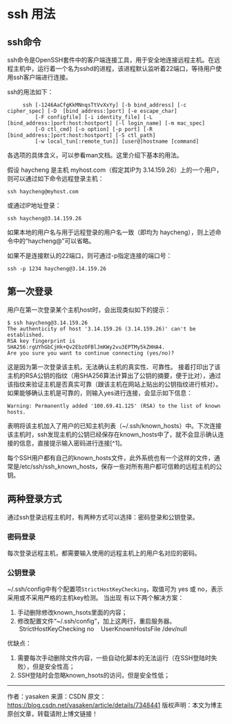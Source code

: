 # ssh 用法

## 
## ssh命令
ssh命令是OpenSSH套件中的客户端连接工具，用于安全地连接远程主机。在远程主机中，运行着一个名为sshd的进程，该进程默认监听着22端口，等待用户使用ssh客户端进行连接。

ssh的用法如下：
```
     ssh [-1246AaCfgKkMNnqsTtVvXxYy] [-b bind_address] [-c cipher_spec] [-D  [bind_address:]port] [-e escape_char]
         [-F configfile] [-i identity_file] [-L  [bind_address:]port:host:hostport] [-l login_name] [-m mac_spec]
         [-O ctl_cmd] [-o option] [-p port] [-R  [bind_address:]port:host:hostport] [-S ctl_path]
         [-w local_tun[:remote_tun]] [user@]hostname [command]
```
各选项的具体含义，可以参看man文档。这里介绍下基本的用法。

假设 haycheng 是主机 myhost.com（假定其IP为 3.14.159.26）上的一个用户，则可以通过如下命令远程登录主机：
```
ssh haycheng@myhost.com
```
或通过IP地址登录：
```
ssh haycheng@3.14.159.26
```
如果本地的用户名与用于远程登录的用户名一致（即均为 haycheng），则上述命令中的“haycheng@”可以省略。

如果不是连接默认的22端口，则可通过-p指定连接的端口号：
```
ssh -p 1234 haycheng@3.14.159.26
```
## 第一次登录
用户在第一次登录某个主机host时，会出现类似如下的提示：
```
$ ssh haycheng@3.14.159.26
The authenticity of host '3.14.159.26 (3.14.159.26)' can't be established.
RSA key fingerprint is SHA256:rgUYhGbCjHk+Qv2EbzOFBlJmKWy2vu3EPTMy5kZHHA4.
Are you sure you want to continue connecting (yes/no)?
```
这是因为第一次登录该主机，无法确认主机的真实性、可靠性。
接着打印出了该主机的RSA公钥的指纹（用SHA256算法计算出了公钥的摘要，便于比对），通过该指纹来验证主机是否真实可靠（跟该主机在网站上贴出的公钥指纹进行核对）。
如果能够确认主机是可靠的，则输入yes进行连接，会显示如下信息：
```
Warning: Permanently added '100.69.41.125' (RSA) to the list of known hosts.
```
表明将该主机加入了用户的已知主机列表（~/.ssh/known_hosts）中。下次连接该主机时，ssh发现主机的公钥已经保存在known_hosts中了，就不会显示确认连接的信息，直接提示输入密码进行连接[^1]。

每个SSH用户都有自己的known_hosts文件，此外系统也有一个这样的文件，通常是/etc/ssh/ssh_known_hosts，保存一些对所有用户都可信赖的远程主机的公钥。

## 两种登录方式
通过ssh登录远程主机时，有两种方式可以选择：密码登录和公钥登录。
### 密码登录
每次登录远程主机，都需要输入使用的远程主机上的用户名对应的密码。
### 公钥登录


~/.ssh/config中有个配置项`StrictHostKeyChecking`，取值可为 yes 或 no，表示采用或不采用严格的主机key检测。
当出现
有以下两个解决方案：
1. 手动删除修改known_hsots里面的内容；
2. 修改配置文件“~/.ssh/config”，加上这两行，重启服务器。
   StrictHostKeyChecking no
   UserKnownHostsFile /dev/null

优缺点：
1. 需要每次手动删除文件内容，一些自动化脚本的无法运行（在SSH登陆时失败），但是安全性高；
2. SSH登陆时会忽略known_hsots的访问，但是安全性低；
--------------------- 
作者：yasaken 
来源：CSDN 
原文：https://blog.csdn.net/yasaken/article/details/7348441 
版权声明：本文为博主原创文章，转载请附上博文链接！
